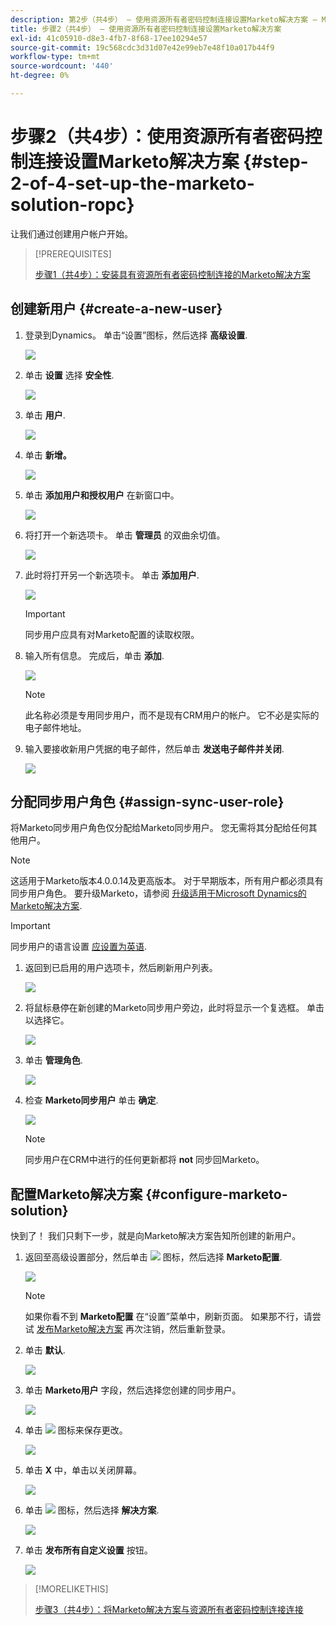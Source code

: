 ```yaml
---
description: 第2步（共4步） — 使用资源所有者密码控制连接设置Marketo解决方案 — Marketo文档 — 产品文档
title: 步骤2（共4步） — 使用资源所有者密码控制连接设置Marketo解决方案
exl-id: 41c05910-d8e3-4fb7-8f68-17ee10294e57
source-git-commit: 19c568cdc3d31d07e42e99eb7e48f10a017b44f9
workflow-type: tm+mt
source-wordcount: '440'
ht-degree: 0%

---
```


# 步骤2（共4步）：使用资源所有者密码控制连接设置Marketo解决方案 {#step-2-of-4-set-up-the-marketo-solution-ropc}

让我们通过创建用户帐户开始。

>[!PREREQUISITES]
>
>[步骤1（共4步）：安装具有资源所有者密码控制连接的Marketo解决方案](/help/marketo/product-docs/crm-sync/microsoft-dynamics-sync/sync-setup/microsoft-dynamics-365-with-ropc-connection/step-1-of-4-install.md)

## 创建新用户 {#create-a-new-user}

1. 登录到Dynamics。 单击“设置”图标，然后选择 **高级设置**.

   ![](assets/one.png)

1. 单击 **设置** 选择 **安全性**.

   ![](assets/two.png)

1. 单击 **用户**.

   ![](assets/three.png)

1. 单击 **新增。**

   ![](assets/four.png)

1. 单击 **添加用户和授权用户** 在新窗口中。

   ![](assets/five.png)

1. 将打开一个新选项卡。 单击 **管理员** 的双曲余切值。

   ![](assets/six.png)

1. 此时将打开另一个新选项卡。 单击 **添加用户**.

   ![](assets/seven.png)

   >[!IMPORTANT]
   >
   >同步用户应具有对Marketo配置的读取权限。

1. 输入所有信息。 完成后，单击 **添加**.

   ![](assets/eight.png)

   >[!NOTE]
   >
   >此名称必须是专用同步用户，而不是现有CRM用户的帐户。 它不必是实际的电子邮件地址。

1. 输入要接收新用户凭据的电子邮件，然后单击 **发送电子邮件并关闭**.

   ![](assets/nine.png)

## 分配同步用户角色 {#assign-sync-user-role}

将Marketo同步用户角色仅分配给Marketo同步用户。 您无需将其分配给任何其他用户。

>[!NOTE]
>
>这适用于Marketo版本4.0.0.14及更高版本。 对于早期版本，所有用户都必须具有同步用户角色。 要升级Marketo，请参阅 [升级适用于Microsoft Dynamics的Marketo解决方案](/help/marketo/product-docs/crm-sync/microsoft-dynamics-sync/sync-setup/update-the-marketo-solution-for-microsoft-dynamics.md).

>[!IMPORTANT]
>
>同步用户的语言设置 [应设置为英语](https://portal.dynamics365support.com/knowledgebase/article/KA-01201/en-us).

1. 返回到已启用的用户选项卡，然后刷新用户列表。

   ![](assets/ten.png)

1. 将鼠标悬停在新创建的Marketo同步用户旁边，此时将显示一个复选框。 单击以选择它。

   ![](assets/eleven.png)

1. 单击 **管理角色**.

   ![](assets/twelve.png)

1. 检查 **Marketo同步用户** 单击 **确定**.

   ![](assets/thirteen.png)

   >[!NOTE]
   >
   >同步用户在CRM中进行的任何更新都将 **not** 同步回Marketo。

## 配置Marketo解决方案 {#configure-marketo-solution}

快到了！ 我们只剩下一步，就是向Marketo解决方案告知所创建的新用户。

1. 返回至高级设置部分，然后单击 ![](assets/image2015-5-13-15-3a49-3a19.png) 图标，然后选择 **Marketo配置**.

   ![](assets/fourteen.png)

   >[!NOTE]
   >
   >如果你看不到 **Marketo配置** 在“设置”菜单中，刷新页面。 如果那不行，请尝试 [发布Marketo解决方案](/help/marketo/product-docs/crm-sync/microsoft-dynamics-sync/sync-setup/microsoft-dynamics-365-with-ropc-connection/step-1-of-4-install.md) 再次注销，然后重新登录。

1. 单击 **默认**.

   ![](assets/fifteen.png)

1. 单击 **Marketo用户** 字段，然后选择您创建的同步用户。

   ![](assets/sixteen.png)

1. 单击 ![](assets/image2015-3-13-15-3a10-3a11.png) 图标来保存更改。

   ![](assets/image2015-3-13-15-3a3-3a3.png)

1. 单击 **X** 中，单击以关闭屏幕。

   ![](assets/seventeen.png)

1. 单击 ![](assets/image2015-5-13-15-3a49-3a19-1.png) 图标，然后选择 **解决方案**.

   ![](assets/eighteen.png)

1. 单击 **发布所有自定义设置** 按钮。

   ![](assets/nineteen.png)

>[!MORELIKETHIS]
>
>[步骤3（共4步）：将Marketo解决方案与资源所有者密码控制连接连接](/help/marketo/product-docs/crm-sync/microsoft-dynamics-sync/sync-setup/microsoft-dynamics-365-with-ropc-connection/step-3-of-4-set-up.md)

